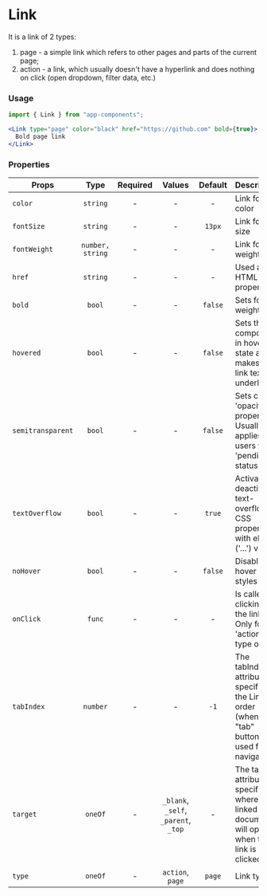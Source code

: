 # Link

It is a link of 2 types:

1. page - a simple link which refers to other pages and parts of the current page;
2. action - a link, which usually doesn't have a hyperlink and does nothing on click (open dropdown, filter data, etc.)

### Usage

```js
import { Link } from "app-components";
```

```jsx
<Link type="page" color="black" href="https://github.com" bold={true}>
  Bold page link
</Link>
```

### Properties

| Props             |       Type       | Required |                Values                | Default | Description                                                                                  |
| ----------------- | :--------------: | :------: | :----------------------------------: | :-----: | -------------------------------------------------------------------------------------------- |
| `color`           |     `string`     |    -     |                  -                   |    -    | Link font color                                                                              |
| `fontSize`        |     `string`     |    -     |                  -                   | `13px`  | Link font size                                                                          |
| `fontWeight`      | `number, string` |    -     |                  -                   |    -    | Link font weight                                                                        |
| `href`            |     `string`     |    -     |                  -                   |    -    | Used as HTML 'href' property                                                                 |
| `bold`            |      `bool`      |    -     |                  -                   | `false` | Sets font weight                                                                              |
| `hovered`         |      `bool`      |    -     |                  -                   | `false` | Sets the component in hovered state and makes the link text underlined.                                                       |
| `semitransparent` |      `bool`      |    -     |                  -                   | `false` | Sets css 'opacity' property. Usually applies to users with 'pending' status                    |
| `textOverflow`    |      `bool`      |    -     |                  -                   | `true`  | Activates or deactivates text-overflow CSS property with ellipsis ('…') value                |
| `noHover`         |      `bool`      |    -     |                  -                   | `false` | Disables hover styles                                                                        |
| `onClick`         |      `func`      |    -     |                  -                   |    -    | Is called by clicking on the link. Only for 'action' type of link                             |
| `tabIndex`        |     `number`     |    -     |                  -                   |  `-1`   | The tabIndex attribute specifies the Link tab order (when the "tab" button is used for navigating)               |
| `target`          |     `oneOf`      |    -     | `_blank`, `_self`, `_parent`, `_top` |    -    | The target attribute specifies where the linked document will open when the link is clicked. |
| `type`            |     `oneOf`      |    -     |           `action`, `page`           | `page`  | Link type                                                                               |
